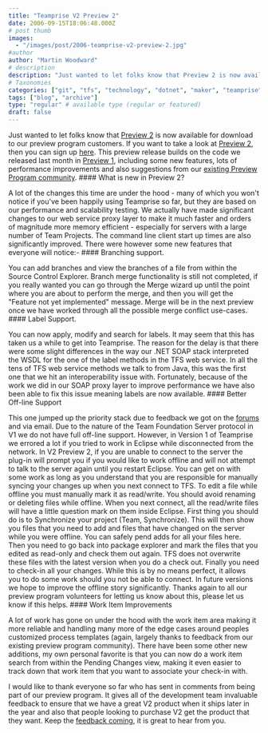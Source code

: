 ```yaml
---
title: "Teamprise V2 Preview 2"
date: 2006-09-15T18:06:48.000Z
# post thumb
images:
  - "/images/post/2006-teamprise-v2-preview-2.jpg"
#author
author: "Martin Woodward"
# description
description: "Just wanted to let folks know that Preview 2 is now available for download to our preview program customers."
# Taxonomies
categories: ["git", "tfs", "technology", "dotnet", "maker", "teamprise", "web", "programming", "personal"]
tags: ["blog", "archive"]
type: "regular" # available type (regular or featured)
draft: false
---
```

Just wanted to let folks know that [Preview 2](http://www.teamprise.com/preview/preview-register.py) is now available for download to our preview program customers.  If you want to take a look at [Preview 2](http://www.teamprise.com/preview/preview-register.py), then you can sign up [here](http://www.teamprise.com/preview/preview-register.py).  This preview release builds on the code we released last month in [Preview 1](http://www.woodwardweb.com/vsts/000265.html), including some new features, lots of performance improvements and also suggestions from our [existing Preview Program community](http://support.teamprise.com/index.php). #### What is new in Preview 2? 

A lot of the changes this time are under the hood - many of which you won't notice if you've been happily using Teamprise so far, but they are based on our performance and scalability testing.  We actually have made significant changes to our web service proxy layer to make it much faster and orders of magnitude more memory efficient - especially for servers with a large number of Team Projects.  The command line client start up times are also significantly improved.  There were however some new features that everyone will notice:- #### [](http://www.woodwardweb.com/WindowsLiveWriter/TeampriseV2Preview2_FD83/merge_wizard3.png)Branching support.   

You can add branches and view the branches of a file from within the Source Control Explorer.  Branch merge functionality is still not completed, if you really wanted you can go through the Merge wizard up until the point where you are about to perform the merge, and then you will get the "Feature not yet implemented" message.  Merge will be in the next preview once we have worked through all the possible merge conflict use-cases. ####  Label Support.   

You can now apply, modify and search for labels.  It may seem that this has taken us a while to get into Teamprise.  The reason for the delay is that there were some slight differences in the way our .NET SOAP stack interpreted the WSDL for the one of the label methods in the TFS web service.  In all the tens of TFS web service methods we talk to from Java, this was the first one that we hit an interoperability issue with.  Fortunately, because of the work we did in our SOAP proxy layer to improve performance we have also been able to fix this issue meaning labels are now available. #### Better Off-line Support 

This one jumped up the priority stack due to feedback we got on the [forums](http://support.teamprise.com/index.php) and via email.  Due to the nature of the Team Foundation Server protocol in V1 we do not have full off-line support.  However, in Version 1 of Teamprise we errored a lot if you tried to work in Eclipse while disconnected from the network.  In V2 Preview 2, if you are unable to connect to the server the plug-in will prompt you if you would like to work offline and will not attempt to talk to the server again until you restart Eclipse.  You can get on with some work as long as you understand that you are responsible for manually syncing your changes up when you next connect to TFS.  To edit a file while offline you must manually mark it as read/write.  You should avoid renaming or deleting files while offline.  When you next connect, all the read/write files will have a little question mark on them inside Eclipse.  First thing you should do is to Synchronize your project (Team, Synchronize).  This will then show you files that you need to add and files that have changed on the server while you were offline.  You can safely pend adds for all your files here.  Then you need to go back into package explorer and mark the files that you edited as read-only and check them out again.  TFS does not overwrite these files with the latest version when you do a check out.  Finally you need to check-in all your changes.  While this is by no means perfect, it allows you to do some work should you not be able to connect.  In future versions we hope to improve the offline story significantly.  Thanks again to all our preview program volunteers for letting us know about this, please let us know if this helps. #### Work Item Improvements 

A lot of work has gone on under the hood with the work item area making it more reliable and handling many more of the edge cases around peoples customized process templates (again, largely thanks to feedback from our existing preview program community).  There have been some other new additions, my own personal favorite is that you can now do a work item search from within the Pending Changes view, making it even easier to track down that work item that you want to associate your check-in with. 

I would like to thank everyone so far who has sent in comments from being part of our preview program.  It gives all of the development team invaluable feedback to ensure that we have a great V2 product when it ships later in the year and also that people looking to purchase V2 get the product that they want.  Keep the [feedback coming](http://support.teamprise.com/), it is great to hear from you.